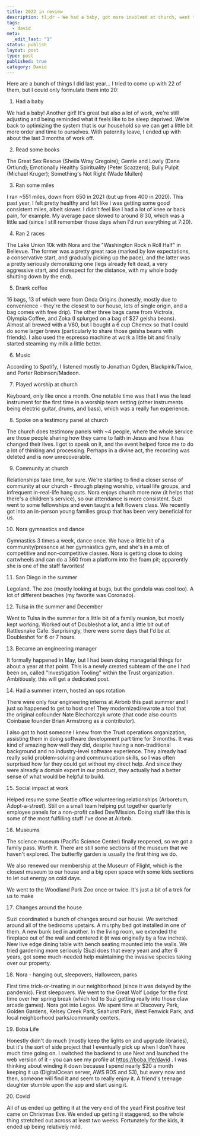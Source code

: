 ```yaml
---
title: 2022 in review
description: tl;dr - We had a baby, got more involved at church, went to San Diego, and I became a manager.
tags:
  - david
meta:
  _edit_last: "1"
status: publish
layout: post
type: post
published: true
category: David
---
```


Here are a bunch of things I did last year... I tried to come up with 22 of them, but I could only formulate them into 20:

1. Had a baby

We had a baby! Another girl! It's great but also a lot of work, we're still adjusting and being reminded what it feels like to be sleep deprived. We're back to optimizing the system that is our household so we can get a little bit more order and time to ourselves. With paternity leave, I ended up with about the last 3 months of work off.

2. Read some books

The Great Sex Rescue (Sheila Wray Gregoire); Gentle and Lowly (Dane Ortlund); Emotionally Healthy Spirituality (Peter Scazzero); Bully Pulpit (Michael Kruger); Something's Not Right (Wade Mullen)

3. Ran some miles

I ran ~551 miles, down from 650 in 2021 (but up from 400 in 2020). This past year, I felt pretty healthy and felt like I was getting some good consistent miles, albeit slower. I didn't feel like I had a lot of knee or back pain, for example. My average pace slowed to around 8:30, which was a little sad (since I still remember those days when I'd run everything at 7:20).

4. Ran 2 races

The Lake Union 10k with Nora and the "Washington Rock n Roll Half" in Bellevue. The former was a pretty great race (marked by low expectations, a conservative start, and gradually picking up the pace), and the latter was a pretty seriously demoralizing one (legs already felt dead, a very aggressive start, and disrespect for the distance, with my whole body shutting down by the end).

5. Drank coffee

16 bags, 13 of which were from Onda Origins (honestly, mostly due to convenience - they're the closest to our house, lots of single origin, and a bag comes with free drip). The other three bags came from Victrola, Olympia Coffee, and Zoka (I splurged on a bag of $27 geisha beans). Almost all brewed with a V60, but I bought a 6 cup Chemex so that I could do some larger brews (particularly to share those geisha beans with friends). I also used the espresso machine at work a little bit and finally started steaming my milk a little better.

6. Music

According to Spotify, I listened mostly to Jonathan Ogden, Blackpink/Twice, and Porter Robinson/Madeon.

7. Played worship at church

Keyboard, only like once a month. One notable time was that I was the lead instrument for the first time in a worship team setting (other instruments being electric guitar, drums, and bass), which was a really fun experience.

8. Spoke on a testimony panel at church

The church does testimony panels with ~4 people, where the whole service are those people sharing how they came to faith in Jesus and how it has changed their lives. I got to speak on it, and the event helped force me to do a lot of thinking and processing. Perhaps in a divine act, the recording was deleted and is now unrecoverable.

9. Community at church

Relationships take time, for sure. We're starting to find a closer sense of community at our church - through playing worship, virtual life groups, and infrequent in-real-life hang outs. Nora enjoys church more now (it helps that there's a children's service), so our attendance is more consistent. Suzi went to some fellowships and even taught a felt flowers class. We recently got into an in-person young families group that has been very beneficial for us.

10. Nora gymnastics and dance

Gymnastics 3 times a week, dance once. We have a little bit of a community/presence at her gymnastics gym, and she's in a mix of competitive and non-competitive classes. Nora is getting close to doing cartwheels and can do a 360 from a platform into the foam pit; apparently she is one of the staff favorites!

11. San Diego in the summer

Legoland. The zoo (mostly looking at bugs, but the gondola was cool too). A lot of different beaches (my favorite was Coronado).

12. Tulsa in the summer and December

Went to Tulsa in the summer for a little bit of a family reunion, but mostly kept working. Worked out of Doubleshot a lot, and a little bit out of Rattlesnake Cafe. Surprisingly, there were some days that I'd be at Doubleshot for 6 or 7 hours.

13. Became an engineering manager

It formally happened in May, but I had been doing managerial things for about a year at that point. This is a newly created subteam of the one I had been on, called "Investigation Tooling" within the Trust organization. Ambitiously, this will get a dedicated post.

14. Had a summer intern, hosted an ops rotation

There were only four engineering interns at Airbnb this past summer and I just so happened to get to host one! They modernized/rewrote a tool that the original cofounder Nate Blecharczyk wrote (that code also counts Coinbase founder Brian Armstrong as a contributor).

I also got to host someone I knew from the Trust operations organization, assisting them in doing software development part time for 3 months. It was kind of amazing how well they did, despite having a non-traditional background and no industry-level software experience. They already had really solid problem-solving and communication skills, so I was often surprised how far they could get without my direct help. And since they were already a domain expert in our product, they actually had a better sense of what would be helpful to build.

15. Social impact at work

Helped resume some Seattle office volunteering relationships (Arboretum, Adopt-a-street). Still on a small team helping put together quarterly employee panels for a non-profit called Dev/Mission. Doing stuff like this is some of the most fulfilling stuff I've done at Airbnb.

16. Museums

The science museum (Pacific Science Center) finally reopened, so we got a family pass. Worth it. There are still some sections of the museum that we haven't explored. The butterfly garden is usually the first thing we do.

We also renewed our membership at the Museum of Flight, which is the closest museum to our house and a big open space with some kids sections to let out energy on cold days.

We went to the Woodland Park Zoo once or twice. It's just a bit of a trek for us to make

17. Changes around the house

Suzi coordinated a bunch of changes around our house. We switched around all of the bedrooms upstairs. A murphy bed got installed in one of them. A new bunk bed in another. In the living room, we extended the fireplace out of the wall and centered it (it was originally by a few inches). New live edge dining table with bench seating mounted into the walls. We tried gardening more seriously (Suzi does that every year) and after 6 years, got some much-needed help maintaining the invasive species taking over our property.

18. Nora - hanging out, sleepovers, Halloween, parks

First time trick-or-treating in our neighborhood (since it was delayed by the pandemic). First sleepovers. We went to the Great Wolf Lodge for the first time over her spring break (which led to Suzi getting really into those claw arcade games). Nora got into Legos. We spent time at Discovery Park, Golden Gardens, Kelsey Creek Park, Seahurst Park, West Fenwick Park, and local neighborhood parks/community centers.

19. Boba Life

Honestly didn't do much (mostly keep the lights on and upgrade libraries), but it's the sort of side project that I eventually pick up when I don't have much time going on. I switched the backend to use Next and launched the web version of it - you can see my profile at https://boba.life/david . I was thinking about winding it down because I spend nearly $20 a month keeping it up (DigitalOcean server, AWS RDS and S3), but every now and then, someone will find it and seem to really enjoy it. A friend's teenage daughter stumble upon the app and start using it.


20. Covid

All of us ended up getting it at the very end of the year! First positive test came on Christmas Eve. We ended up getting it staggered, so the whole thing stretched out across at least two weeks. Fortunately for the kids, it ended up being relatively mild.
